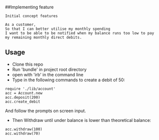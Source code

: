 ##Implementing feature


```
Initial concept features

As a customer,
So that I can better utilise my monthly spending
I want to be able to be notified when my balance runs too low to pay my remaining monthly direct debits.
```

## Usage

- Clone this repo
- Run 'bundle' in project root directory
- open with 'irb' in the command line
- Type in the following commands to create a debit of 50:
```
require './lib/account'
acc = Account.new
acc.deposit(200)
acc.create_debit
```
And follow the prompts on screen input.

- Then Withdraw until under balance is lower than theoretical balance:

```
acc.withdraw(100)
acc.withdraw(70)
```
